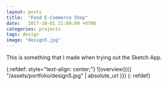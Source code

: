 ```yaml
---
layout: posts
title:  "Food E-Commerce Shop"
date:   2017-10-01 21:00:00 +0700
categories: projects
tags: design
image: "design5.jpg"
---
```

This is something that I made when trying out the Sketch App.


{:refdef: style="text-align: center;"}
![overview]({{ "/assets/portfolio/design5.jpg" | absolute_url }})
{: refdef}

[behance]: https://www.behance.net/gallery/57410033/Daily-UI-004-Calculator-(Sample-Size)
